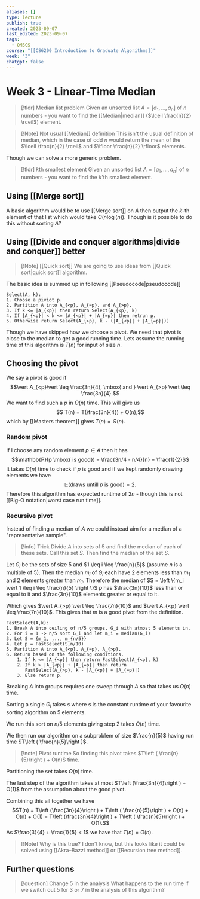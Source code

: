 ```yaml
---
aliases: []
type: lecture
publish: true
created: 2023-09-07
last_edited: 2023-09-07
tags:
  - OMSCS
course: "[[CS6200 Introduction to Graduate Algorithms]]"
week: "3"
chatgpt: false
---
```

# Week 3 - Linear-Time Median

> [!tldr] Median list problem
> Given an unsorted list $A = [a_1, \ldots, a_n]$ of $n$ numbers - you want to find the [[Median|median]] ($\lceil \frac{n}{2} \rceil$) element.

> [!Note] Not usual [[Median]] definition
> This isn't the usual definition of median, which in the case of odd $n$ would return the mean of the $\lceil \frac{n}{2} \rceil$ and $\lfloor \frac{n}{2} \rfloor$ elements.

Though we can solve a more generic problem.

> [!tldr] $k$th smallest element
> Given an unsorted list $A = [a_1, \ldots, a_n]$ of $n$ numbers - you want to find the $k$'th smallest element.

## Using [[Merge sort]]

A basic algorithm would be to use [[Merge sort]] on $A$ then output the $k$-th element of that list which would take $O(n\log(n))$. Though is it possible to do this without sorting $A$?

## Using [[Divide and conquer algorithms|divide and conquer]] better

>[!Note] [[Quick sort]]
>We are going to use ideas from [[Quick sort|quick sort]] algorithm.

The basic idea is summed up in following [[Pseudocode|pseudocode]]

```pseudo
Select(A, k):
1. Choose a piviot p.
2. Partition A into A_{<p}, A_{=p}, and A_{>p}.
3. If k <= |A_{<p}| then return Select(A_{<p}, k)
4. If |A_{<p}| < k <= |A_{<p}| + |A_{=p}| then retrun p.
5. Otherwise return Select(A_{>p}, k - (|A_{<p}| + |A_{=p}|))
```

Though we have skipped how we choose a pivot. We need that pivot is close to the median to get a good running time. Lets assume the running time of this algorithm is $T(n)$ for input of size $n$.

## Choosing the pivot

We say a pivot is good if
$$\vert A_{<p}\vert \leq \frac{3n}{4}, \mbox{ and } \vert A_{>p} \vert \leq \frac{3n}{4}.$$
We want to find such a $p$ in $O(n)$ time. This will give us
$$ T(n) = T(\frac{3n}{4}) + O(n),$$
which by [[Masters theorem]] gives $T(n) = \Theta(n)$.

### Random pivot

If I choose any random element $p \in A$ then it has
$$\mathbb{P}(p \mbox{ is good}) = \frac{3n/4 - n/4}{n} = \frac{1}{2}$$
It takes $O(n)$ time to check if $p$ is good and if we kept randomly drawing elements we have
$$\mathbb{E}(\mbox{draws untill } p \mbox{ is good}) = 2.$$
Therefore this algorithm has expected runtime of $2n$ - though this is not [[Big-O notation|worst case run time]]. 

### Recursive pivot

Instead of finding a median of $A$ we could instead aim for a median of a "representative sample".

> [!info] Trick
> Divide $A$ into sets of 5 and find the median of each of these sets. Call this set $S$. Then find the median of the set $S$.

Let $G_i$ be the sets of size $5$ and $1 \leq i \leq \frac{n}{5}$ (assume $n$ is a multiple of $5$). Then the median $m_i$ of $G_i$ each have 2 elements less than $m_1$ and 2 elements greater than $m_i$. Therefore the median of $S = \left \{m_i \vert 1 \leq i \leq \frac{n}{5} \right \}$  $p$ has $\frac{3n}{10}$ less than or equal to it and $\frac{3n}{10}$ elements greater or equal to it. 

Which gives $\vert A_{>p} \vert \leq \frac{7n}{10}$ and $\vert A_{<p} \vert \leq \frac{7n}{10}$. This gives that $m$ is a good pivot from the definition.

```pseudocode
FastSelect(A,k):
1. Break A into ceiling of n/5 groups, G_i with atmost 5 elements in.
2. For i = 1 -> n/5 sort G_i and let m_i = median(G_i)
3. Let S = {m_1, ..., m_{n/5}}
4. Let p = FastSelect(S,n/10)
5. Partition A into A_{<p}, A_{=p}, A_{>p}.
6. Return based on the following conditions.
	1. If k <= |A_{<p}| then return FastSelect(A_{<p}, k)
	2. If k > |A_{<p}| + |A_{=p}| then return 
	   FastSelect(A_{>p}, k - |A_{<p}| + |A_{=p}|)
	3. Else return p.
```

Breaking $A$ into groups requires one sweep through $A$ so that takes us $O(n)$ time. 

Sorting a single $G_i$ takes $s$ where $s$ is the constant runtime of your favourite sorting algorithm on 5 elements. 

We run this sort on $n/5$ elements giving step 2 takes $O(n)$ time. 

We then run our algorithm on a subproblem of size $\frac{n}{5}$ having run time $T\left ( \frac{n}{5}\right )$.

> [!note] Pivot runtime
> So finding this pivot takes $T\left ( \frac{n}{5}\right ) + O(n)$ time. 

Partitioning the set takes $O(n)$ time.

The last step of the algorithm takes at most $T\left (\frac{3n}{4}\right ) + O(1)$ from the assumption about the good pivot.

Combining this all together we have 
$$T(n) = T\left (\frac{3n}{4}\right ) + T\left ( \frac{n}{5}\right ) + O(n) + O(n) + O(1) = T\left (\frac{3n}{4}\right ) + T\left ( \frac{n}{5}\right ) + O(1).$$
As $\frac{3}{4} + \frac{1}{5} < 1$ we have that $T(n) = O(n)$.

> [!Note] Why is this true?
> I don't know, but this looks like it could be solved using [[Akra–Bazzi method]] or [[Recursion tree method]].

## Further questions

> [!question] Change 5 in the analysis
> What happens to the run time if we switch out 5 for 3 or 7 in the analysis of this algorithm?


